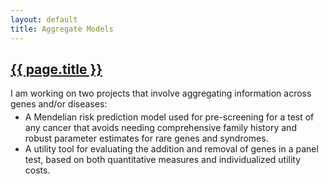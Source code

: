 ```yaml
---
layout: default
title: Aggregate Models
---
```


<h2><a href="{{ page.url }}" style="color:inherit">{{ page.title }}</a></h2>

I am working on two projects that involve aggregating information across genes and/or diseases: 
<ul style="margin-bottom:0; margin-top:-10px">
<li>A Mendelian risk prediction model used for pre-screening for a test of any cancer that avoids needing comprehensive family history and robust parameter estimates for rare genes and syndromes.</li>
<li>A utility tool for evaluating the addition and removal of genes in a panel test, based on both quantitative measures and individualized utility costs.</li>
</ul>
